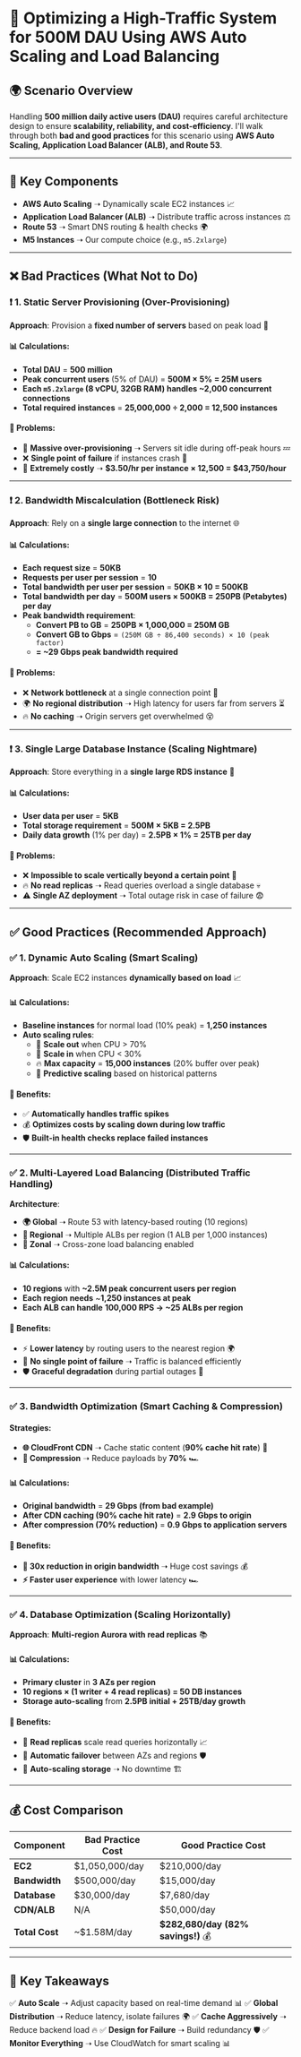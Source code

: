 # 🚀 Optimizing a High-Traffic System for 500M DAU Using AWS Auto Scaling and Load Balancing

## 🌍 Scenario Overview
Handling **500 million daily active users (DAU)** requires careful architecture design to ensure **scalability, reliability, and cost-efficiency**. I'll walk through both **bad and good practices** for this scenario using **AWS Auto Scaling, Application Load Balancer (ALB), and Route 53**.

---

## 🔑 Key Components
- **AWS Auto Scaling** ➝ Dynamically scale EC2 instances 📈
- **Application Load Balancer (ALB)** ➝ Distribute traffic across instances ⚖️
- **Route 53** ➝ Smart DNS routing & health checks 🌍
- **M5 Instances** ➝ Our compute choice (e.g., `m5.2xlarge`)

---

## ❌ Bad Practices (What Not to Do)

### ❗ 1. Static Server Provisioning (Over-Provisioning)

**Approach**: Provision a **fixed number of servers** based on peak load 🚨

#### 📊 Calculations:
- **Total DAU** = **500 million**
- **Peak concurrent users** (5% of DAU) = **500M × 5% = 25M users**
- **Each `m5.2xlarge` (8 vCPU, 32GB RAM) handles ~2,000 concurrent connections**
- **Total required instances** = **25,000,000 ÷ 2,000 = 12,500 instances**

#### 🚩 Problems:
- 🚀 **Massive over-provisioning** ➝ Servers sit idle during off-peak hours 💤
- ❌ **Single point of failure** if instances crash 🚨
- 💸 **Extremely costly** ➝ **$3.50/hr per instance × 12,500 = $43,750/hour**

---

### ❗ 2. Bandwidth Miscalculation (Bottleneck Risk)

**Approach**: Rely on a **single large connection** to the internet 🌐

#### 📊 Calculations:
- **Each request size** = **50KB**
- **Requests per user per session** = **10**
- **Total bandwidth per user per session** = **50KB × 10 = 500KB**
- **Total bandwidth per day** = **500M users × 500KB = 250PB (Petabytes) per day**
- **Peak bandwidth requirement**:
  - **Convert PB to GB** = **250PB × 1,000,000 = 250M GB**
  - **Convert GB to Gbps** = `(250M GB ÷ 86,400 seconds) × 10 (peak factor)`
  - **= ~29 Gbps peak bandwidth required**

#### 🚩 Problems:
- ❌ **Network bottleneck** at a single connection point 🚨
- 🌍 **No regional distribution** ➝ High latency for users far from servers ⏳
- 🔥 **No caching** ➝ Origin servers get overwhelmed 😵

---

### ❗ 3. Single Large Database Instance (Scaling Nightmare)

**Approach**: Store everything in a **single large RDS instance** 🏢

#### 📊 Calculations:
- **User data per user** = **5KB**
- **Total storage requirement** = **500M × 5KB = 2.5PB**
- **Daily data growth** (1% per day) = **2.5PB × 1% = 25TB per day**

#### 🚩 Problems:
- ❌ **Impossible to scale vertically beyond a certain point** 🚨
- 🔥 **No read replicas** ➝ Read queries overload a single database 💀
- ⚠️ **Single AZ deployment** ➝ Total outage risk in case of failure 😨

---

## ✅ Good Practices (Recommended Approach)

### ✅ 1. Dynamic Auto Scaling (Smart Scaling)

**Approach**: Scale EC2 instances **dynamically based on load** 📈

#### 📊 Calculations:
- **Baseline instances** for normal load (10% peak) = **1,250 instances**
- **Auto scaling rules**:
  - 🚀 **Scale out** when CPU > 70%
  - 🔽 **Scale in** when CPU < 30%
  - 🔥 **Max capacity** = **15,000 instances** (20% buffer over peak)
  - 🤖 **Predictive scaling** based on historical patterns

#### 🎯 Benefits:
- ✅ **Automatically handles traffic spikes**
- 💰 **Optimizes costs by scaling down during low traffic**
- 🛡 **Built-in health checks replace failed instances**

---

### ✅ 2. Multi-Layered Load Balancing (Distributed Traffic Handling)

**Architecture**:
- **🌍 Global** ➝ Route 53 with latency-based routing (10 regions)
- **📍 Regional** ➝ Multiple ALBs per region (1 ALB per 1,000 instances)
- **🏢 Zonal** ➝ Cross-zone load balancing enabled

#### 📊 Calculations:
- **10 regions** with **~2.5M peak concurrent users per region**
- **Each region needs** ~**1,250 instances at peak**
- **Each ALB can handle** **100,000 RPS → ~25 ALBs per region**

#### 🎯 Benefits:
- ⚡ **Lower latency** by routing users to the nearest region 🌍
- 🛑 **No single point of failure** ➝ Traffic is balanced efficiently
- 🛡 **Graceful degradation** during partial outages 💪

---

### ✅ 3. Bandwidth Optimization (Smart Caching & Compression)

#### **Strategies**:
- **🌐 CloudFront CDN** ➝ Cache static content (**90% cache hit rate**) 🎯
- **🚀 Compression** ➝ Reduce payloads by **70%** 🏎️

#### 📊 Calculations:
- **Original bandwidth** = **29 Gbps (from bad example)**
- **After CDN caching (90% cache hit rate)** = **2.9 Gbps to origin**
- **After compression (70% reduction)** = **0.9 Gbps to application servers**

#### 🎯 Benefits:
- **🌟 30x reduction in origin bandwidth** ➝ Huge cost savings 💰
- **⚡ Faster user experience** with lower latency 🏎️

---

### ✅ 4. Database Optimization (Scaling Horizontally)

**Approach**: **Multi-region Aurora with read replicas** 📚

#### 📊 Calculations:
- **Primary cluster** in **3 AZs per region**
- **10 regions × (1 writer + 4 read replicas) = 50 DB instances**
- **Storage auto-scaling** from **2.5PB initial + 25TB/day growth**

#### 🎯 Benefits:
- 🔄 **Read replicas** scale read queries horizontally 📈
- 🛑 **Automatic failover** between AZs and regions 🛡
- 💾 **Auto-scaling storage** ➝ No downtime 🏗

---

## 💰 Cost Comparison

| Component | Bad Practice Cost | Good Practice Cost |
|-----------|------------------|------------------|
| **EC2** | $1,050,000/day | $210,000/day |
| **Bandwidth** | $500,000/day | $15,000/day |
| **Database** | $30,000/day | $7,680/day |
| **CDN/ALB** | N/A | $50,000/day |
| **Total Cost** | ~$1.58M/day | **$282,680/day (82% savings!)** 💰 |

---

## 🎯 Key Takeaways
✅ **Auto Scale** ➝ Adjust capacity based on real-time demand 📊
✅ **Global Distribution** ➝ Reduce latency, isolate failures 🌍
✅ **Cache Aggressively** ➝ Reduce backend load 🔥
✅ **Design for Failure** ➝ Build redundancy 🛡
✅ **Monitor Everything** ➝ Use CloudWatch for smart scaling 📊
